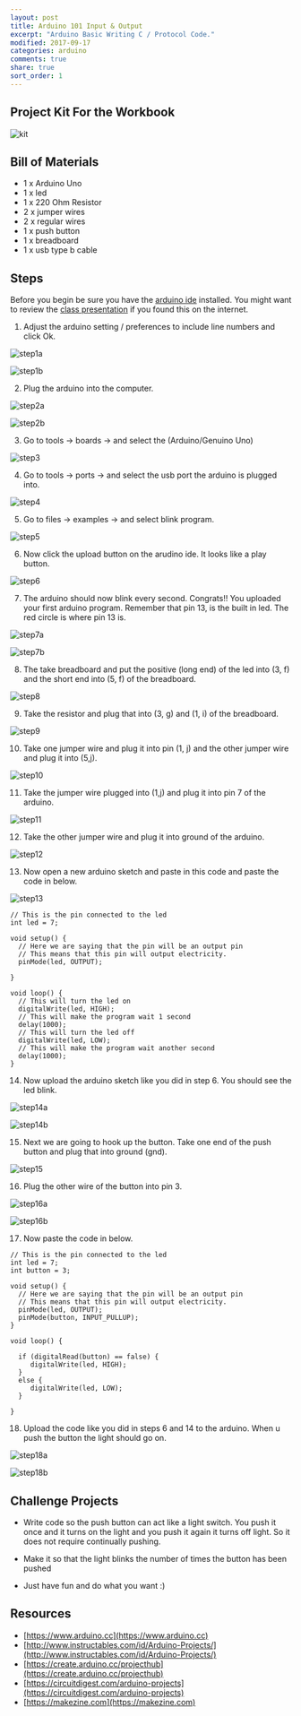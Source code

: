 ```yaml
---
layout: post
title: Arduino 101 Input & Output
excerpt: "Arduino Basic Writing C / Protocol Code."
modified: 2017-09-17
categories: arduino
comments: true
share: true
sort_order: 1
---
```


## Project Kit For the Workbook

![kit](/images/arduino/2017-09-10-arduino-input-output/kit.jpg)
 

## Bill of Materials 

- 1 x Arduino Uno
- 1 x led 
- 1 x 220 Ohm Resistor
- 2 x jumper wires
- 2 x regular wires 
- 1 x push button
- 1 x breadboard
- 1 x usb type b cable


## Steps

Before you begin be sure you have the [arduino ide](https://www.arduino.cc/en/Main/Software) installed.  You might want to review the [class presentation](https://docs.google.com/presentation/d/1MoRwCLQkwIvOVirSYqP_qpZK4cVCWzgDfzAIcsbjcqk/edit?usp=sharing)
if you found this on the internet.

1) Adjust the arduino setting / preferences to include line numbers and click Ok.

![step1a](/images/arduino/2017-09-10-arduino-input-output/step1a.png)

![step1b](/images/arduino/2017-09-10-arduino-input-output/step1b.png)


2) Plug the arduino into the computer.

![step2a](/images/arduino/2017-09-10-arduino-input-output/step2a.jpg)

![step2b](/images/arduino/2017-09-10-arduino-input-output/step2b.jpg)

3) Go to tools -> boards -> and select the (Arduino/Genuino Uno)

![step3](/images/arduino/2017-09-10-arduino-input-output/step3.png)

4) Go to tools -> ports -> and select the usb port the arduino is plugged into.

![step4](/images/arduino/2017-09-10-arduino-input-output/step4.png)

5) Go to files -> examples -> and select blink program.

![step5](/images/arduino/2017-09-10-arduino-input-output/step5.png)

6) Now click the upload button on the arudino ide.  It looks like a play button.

![step6](/images/arduino/2017-09-10-arduino-input-output/step6.png)

7) The arduino should now blink every second.  Congrats!! You uploaded your first arduino program.  Remember that pin 13, is the built in led.  The red circle is where pin 13 is.

![step7a](/images/arduino/2017-09-10-arduino-input-output/step7a.jpg)

![step7b](/images/arduino/2017-09-10-arduino-input-output/step7b.jpg)

8) The take breadboard and put the positive (long end) of the led into (3, f) and the short end into (5, f) of the breadboard.

![step8](/images/arduino/2017-09-10-arduino-input-output/step8.jpg)

9) Take the resistor and plug that into (3, g) and (1, i) of the breadboard.

![step9](/images/arduino/2017-09-10-arduino-input-output/step9.jpg)

10) Take one jumper wire and plug it into pin (1, j) and the other jumper wire and plug it into (5,j).

![step10](/images/arduino/2017-09-10-arduino-input-output/step10.jpg)

11) Take the jumper wire plugged into (1,j) and plug it into pin 7 of the arduino.

![step11](/images/arduino/2017-09-10-arduino-input-output/step11.jpg)

12) Take the other jumper wire and plug it into ground of the arduino.

![step12](/images/arduino/2017-09-10-arduino-input-output/step12.jpg)

13) Now open a new arduino sketch and paste in this code and paste the code in below.

![step13](/images/arduino/2017-09-10-arduino-input-output/step13.png)

```
// This is the pin connected to the led
int led = 7;

void setup() {
  // Here we are saying that the pin will be an output pin
  // This means that this pin will output electricity.
  pinMode(led, OUTPUT);

}

void loop() {
  // This will turn the led on
  digitalWrite(led, HIGH);
  // This will make the program wait 1 second
  delay(1000);
  // This will turn the led off
  digitalWrite(led, LOW);
  // This will make the program wait another second
  delay(1000);
}

```

14) Now upload the arduino sketch like you did in step 6.  You should see the led blink.

![step14a](/images/arduino/2017-09-10-arduino-input-output/step14a.jpg)

![step14b](/images/arduino/2017-09-10-arduino-input-output/step14b.jpg)

15) Next we are going to hook up the button.  Take one end of the push button and plug that into ground (gnd).

![step15](/images/arduino/2017-09-10-arduino-input-output/step15.jpg)

16) Plug the other wire of the button into pin 3.

![step16a](/images/arduino/2017-09-10-arduino-input-output/step16a.jpg)

![step16b](/images/arduino/2017-09-10-arduino-input-output/step16b.jpg)

17) Now paste the code in below.

``` 
// This is the pin connected to the led
int led = 7;
int button = 3;

void setup() {
  // Here we are saying that the pin will be an output pin
  // This means that this pin will output electricity.
  pinMode(led, OUTPUT);
  pinMode(button, INPUT_PULLUP);
}

void loop() {

  if (digitalRead(button) == false) {
     digitalWrite(led, HIGH);
  }
  else {
     digitalWrite(led, LOW);
  }
  
}
```

18) Upload the code like you did in steps 6 and 14 to the arduino.  When u push the button the light should go on.

![step18a](/images/arduino/2017-09-10-arduino-input-output/step18a.jpg)

![step18b](/images/arduino/2017-09-10-arduino-input-output/step18b.jpg)



## Challenge Projects

- Write code so the push button can act like a light switch.  You push it once and it turns on the light and you push it again it turns off light.  So it does not require continually pushing.

- Make it so that the light blinks the number of times the button has been pushed

- Just have fun and do what you want :)

## Resources

- [https://www.arduino.cc](https://www.arduino.cc) 
- [http://www.instructables.com/id/Arduino-Projects/](http://www.instructables.com/id/Arduino-Projects/) 
- [https://create.arduino.cc/projecthub](https://create.arduino.cc/projecthub) 
- [https://circuitdigest.com/arduino-projects](https://circuitdigest.com/arduino-projects) 
- [https://makezine.com](https://makezine.com)